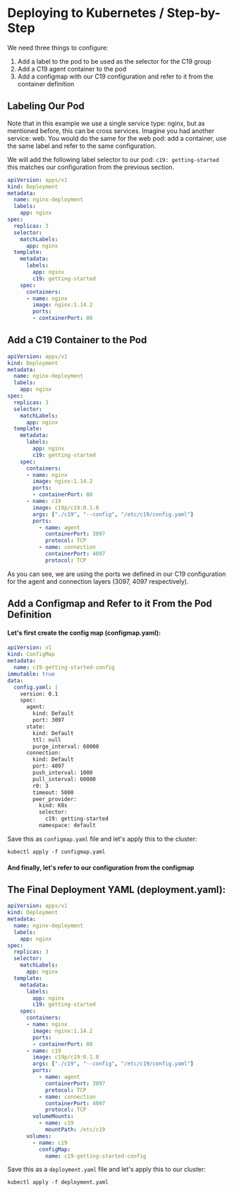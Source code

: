 # Deploying to Kubernetes / Step-by-Step

We need three things to configure:
1. Add a label to the pod to be used as the selector for the C19 group
2. Add a C19 agent container to the pod
3. Add a configmap with our C19 configuration and refer to it from the container definition

## Labeling Our Pod
Note that in this example we use a single service type: nginx, but as mentioned before, this can be cross services.
Imagine you had another service: web. You would do the same for the web pod: add a container, use the same label and refer to the same configuration.

We will add the following label selector to our pod:
`c19: getting-started` this matches our configuration from the previous section.

```yaml
apiVersion: apps/v1
kind: Deployment
metadata:
  name: nginx-deployment
  labels:
    app: nginx
spec:
  replicas: 3
  selector:
    matchLabels:
      app: nginx
  template:
    metadata:
      labels:
        app: nginx
        c19: getting-started
    spec:
      containers:
      - name: nginx
        image: nginx:1.14.2
        ports:
        - containerPort: 80
```

## Add a C19 Container to the Pod

```yaml
apiVersion: apps/v1
kind: Deployment
metadata:
  name: nginx-deployment
  labels:
    app: nginx
spec:
  replicas: 3
  selector:
    matchLabels:
      app: nginx
  template:
    metadata:
      labels:
        app: nginx
        c19: getting-started
    spec:
      containers:
      - name: nginx
        image: nginx:1.14.2
        ports:
        - containerPort: 80
      - name: c19
        image: c19p/c19:0.1.0
        args: ["./c19", "--config", "/etc/c19/config.yaml"]
        ports:
          - name: agent
            containerPort: 3097
            protocol: TCP
          - name: connection
            containerPort: 4097
            protocol: TCP
```

As you can see, we are using the ports we defined in our C19 configuration for the agent and connection layers (3097, 4097 respectively).

## Add a Configmap and Refer to it From the Pod Definition

#### Let's first create the config map (configmap.yaml):

```yaml
apiVersion: v1
kind: ConfigMap
metadata:
  name: c19-getting-started-config
immutable: true
data:
  config.yaml: |
    version: 0.1
    spec:
      agent:
        kind: Default
        port: 3097
      state:
        kind: Default
        ttl: null
        purge_interval: 60000
      connection:
        kind: Default
        port: 4097
        push_interval: 1000
        pull_interval: 60000
        r0: 3
        timeout: 5000
        peer_provider:
          kind: K8s
          selector:
            c19: getting-started
          namespace: default
```

Save this as `configmap.yaml` file and let's apply this to the cluster:
```shell
kubectl apply -f configmap.yaml
```

#### And finally, let's refer to our configuration from the configmap

## The Final Deployment YAML (deployment.yaml):

```yaml
apiVersion: apps/v1
kind: Deployment
metadata:
  name: nginx-deployment
  labels:
    app: nginx
spec:
  replicas: 3
  selector:
    matchLabels:
      app: nginx
  template:
    metadata:
      labels:
        app: nginx
        c19: getting-started
    spec:
      containers:
      - name: nginx
        image: nginx:1.14.2
        ports:
        - containerPort: 80
      - name: c19
        image: c19p/c19:0.1.0
        args: ["./c19", "--config", "/etc/c19/config.yaml"]
        ports:
          - name: agent
            containerPort: 3097
            protocol: TCP
          - name: connection
            containerPort: 4097
            protocol: TCP
        volumeMounts:
          - name: c19
            mountPath: /etc/c19
      volumes:
        - name: c19
          configMap:
            name: c19-getting-started-config
```

Save this as a `deployment.yaml` file and let's apply this to our cluster:
```shell
kubectl apply -f deployment.yaml
```
